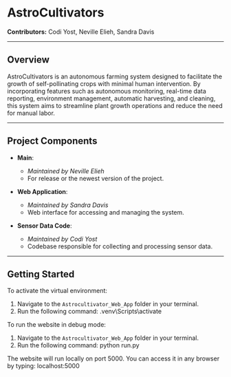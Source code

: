 # AstroCultivators

**Contributors:** Codi Yost, Neville Elieh, Sandra Davis

---

## Overview

AstroCultivators is an autonomous farming system designed to facilitate the growth of self-pollinating crops with minimal human intervention. By incorporating features such as autonomous monitoring, real-time data reporting, environment management, automatic harvesting, and cleaning, this system aims to streamline plant growth operations and reduce the need for manual labor.

---

## Project Components

- **Main**:
  - *Maintained by Neville Elieh*
  - For release or the newest version of the project.

- **Web Application**:
  - *Maintained by Sandra Davis*
  - Web interface for accessing and managing the system.

- **Sensor Data Code**:
  - *Maintained by Codi Yost*
  - Codebase responsible for collecting and processing sensor data.

---

## Getting Started

To activate the virtual environment:

1. Navigate to the `Astrocultivator_Web_App` folder in your terminal.
2. Run the following command:
.venv\Scripts\activate


To run the website in debug mode:

1. Navigate to the `Astrocultivator_Web_App` folder in your terminal.
2. Run the following command:
python run.py


The website will run locally on port 5000. You can access it in any browser by typing:
localhost:5000
